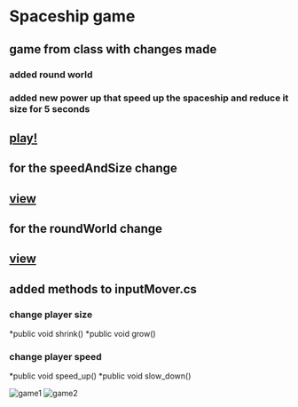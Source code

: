 # Spaceship game
## game from class with changes made
### added round world
### added new power up that speed up the spaceship and reduce it size for 5 seconds
## [play!](https://tommy-bar.itch.io/powerdup-spaceship-bar)
## for the speedAndSize change
## [view](https://github.com/bar-schtalman/02-prefabs-triggers/blob/master/Assets/Scripts/1-movers/SpeedSize.cs)
## for the roundWorld change
## [view](https://github.com/bar-schtalman/02-prefabs-triggers/blob/master/Assets/Scripts/round_world.cs)
## added methods to inputMover.cs
### change player size
*public void shrink()
*public void grow()
### change player speed
*public void speed_up()
*public void slow_down()

![game1](https://github.com/bar-schtalman/02-prefabs-triggers/blob/729f100a0837726e360c8ee022efdbd6f5ca1abf/Assets/first_pic.PNG)
![game2](https://github.com/bar-schtalman/02-prefabs-triggers/blob/729f100a0837726e360c8ee022efdbd6f5ca1abf/Assets/second_pic.PNG)
